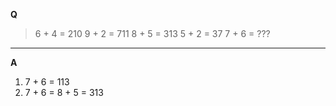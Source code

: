 __Q__

> 6 + 4 = 210
> 9 + 2 = 711
> 8 + 5 = 313
> 5 + 2 = 37
> 7 + 6 = ???

---

__A__

1. 7 + 6 = 113
2. 7 + 6 = 8 + 5 = 313
